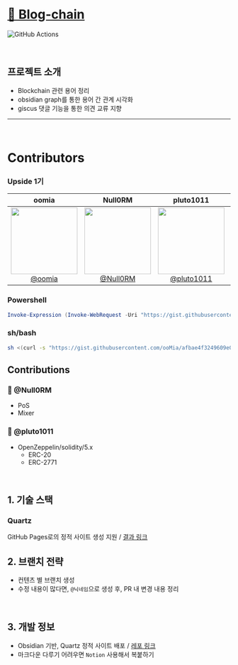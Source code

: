 # [📖 Blog-chain](https://blog-chain.github.io/blogc)

![GitHub Actions](https://img.shields.io/badge/GitHub%20Actions-2088FF?logo=githubactions&logoColor=white)

<br>

## 프로젝트 소개

- Blockchain 관련 용어 정리
- obsidian graph를 통한 용어 간 관계 시각화
- giscus 댓글 기능을 통한 의견 교류 지향

---

<br>

# Contributors

### Upside 1기

|oomia|Null0RM|pluto1011|rivercastleone|
| :-: | :-: | :-: | :-: |
| [<img src="https://avatars.githubusercontent.com/u/96914905" height=150 width=150> <br/> @oomia](https://github.com/oomia) | [<img src="https://avatars.githubusercontent.com/u/121216208" height=150 width=150> <br/> @Null0RM](https://github.com/Null0RM) | [<img src="https://avatars.githubusercontent.com/u/138684634" height=150 width=150> <br/> @pluto1011](https://github.com/pluto1011) | [<img src="https://avatars.githubusercontent.com/u/117525343" height=150 width=150> <br/> @rivercastleone](https://github.com/rivercastleone) |

### Powershell

```powershell
Invoke-Expression (Invoke-WebRequest -Uri "https://gist.githubusercontent.com/ooMia/d44748600e94b0366ec65398125b9c45/raw/1b19a22a19bb1c4c308d634757d435875d46c331/get_github_avatar.ps1").Content
```

### sh/bash

```bash
sh <(curl -s "https://gist.githubusercontent.com/ooMia/afbae4f3249609e0bf17e4b6c7baa696/raw/ada8812c56d056dc15f71fc6973bdf501ea0a6f0/get_github_avatar.sh")
```

## Contributions

### 🦝 @Null0RM

- PoS
- Mixer

### 🌼 @pluto1011

- OpenZeppelin/solidity/5.x
  - ERC-20
  - ERC-2771

<br>

## 1. 기술 스택

### Quartz

GitHub Pages로의 정적 사이트 생성 지원
/ [결과 링크](https://blog-chain.github.io/blogc/)

## 2. 브랜치 전략

- 컨텐츠 별 브랜치 생성
- 수정 내용이 많다면, `@닉네임`으로 생성 후, PR 내 변경 내용 정리

<br>

## 3. 개발 정보

- Obsidian 기반, Quartz 정적 사이트 배포 / [레포 링크](https://github.com/Blog-chain/blogc)
- 마크다운 다루기 어려우면 `Notion` 사용해서 복붙하기
